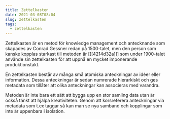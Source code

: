 ```yaml
---
title: Zettelkasten
date: 2021-03-08T08:04
slug: zettelkasten
tags: 
  - zettelkasten
---
```


Zettelkasten är en metod för knowledge management och antecknande som skapades
av Conrad Gessner redan på 1500-talet, men den person som kanske kopplas
starkast till metoden är [[[4214d32a]]] som under 1900-talet använde sin
zettelkasten för att uppnå en mycket imponerande produktionstakt.

En zettelkasten består av många små atomiska anteckningar av idéer eller
information. Dessa anteckningar är sedan numrerade hierarkiskt och ges metadata
som tillåter att olika anteckningar kan associeras med varandra.

Metoden är inte bara ett sätt att bygga upp en stor samling data utan är också
tänkt att hjälpa kreativiteten. Genom att korsreferera anteckningar via metadata
som t.ex taggar så kan man se nya samband och kopplingar som inte är uppenbara i
isolation.

